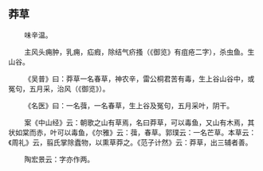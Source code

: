 ## 莽草
<p>&emsp;&emsp;
味辛温。
</p>
<p>&emsp;&emsp;
主风头痈肿，乳痈，疝瘕，除结气疥搔（《御览》有疽疮二字），杀虫鱼。生山谷。
</p>
<p>&emsp;&emsp;
《吴普》曰：莽草一名春草，神农辛，雷公桐君苦有毒，生上谷山谷中，或冤句，五月采，治风（《御览》）。
</p>
<p>&emsp;&emsp;
《名医》曰：一名葞，一名春草，生上谷及冤句，五月采叶，阴干。
</p>
<p>&emsp;&emsp;
案《中山经》云：朝歌之山有草焉，名曰莽草，可以毒鱼，又山有木焉，其状如棠而赤，叶可以毒鱼，《尔雅》云：葞，春草。郭璞云：一名芒草。本草云：《周礼》云，翦氏掌除蠹物，以熏草莽之。《范子计然》云：莽草，出三辅者善。
</p>
<p>&emsp;&emsp;
陶宏景云：字亦作两。
</p>










